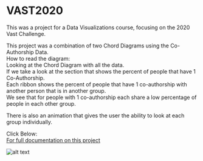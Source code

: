 # VAST2020
This was a project for a Data Visualizations course, focusing on the 2020 Vast Challenge.

This project was a combination of two Chord Diagrams using the Co-Authorship Data.  
How to read the diagram:  
Looking at the Chord Diagram with all the data.  
If we take a look at the section that shows the percent of people that have 1 Co-Authorship.  
Each ribbon shows the percent of people that have 1 co-authorship with another person that is in another group.  
We see that for people with 1 co-authorship each share a low percentage of people in each other group.  

There is also an animation that gives the user the ability to look at each group individually.

Click Below:  
[For full documentation on this project](https://github.com/lucianogiannini/VAST2020/blob/master/Data%20Visualizations%20Final%20Project.pdf)


![alt text](https://i.gyazo.com/ee7dc63cd68f486cfea27649d532f83d.png)
